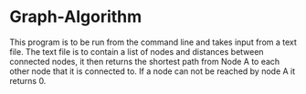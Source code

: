# Graph-Algorithm
This program is to be run from the command line and takes input from a text file.
The text file is to contain a list of nodes and distances between connected nodes, it then returns the shortest path from Node A to each other node that it is connected to. If a node can not be reached by node A it returns 0.

